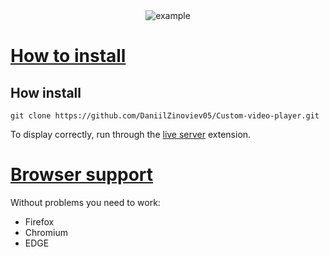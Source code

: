 <div align="center">
  <img src="https://github.com/DaniilZinoviev05/Custom-video-player/blob/master/vokoscreenNG-2024-08-13_23-50-41.gif" alt="example"/>
</div>


# [How to install](#how-to-install)


## How install 

``` 
git clone https://github.com/DaniilZinoviev05/Custom-video-player.git
```


To display correctly, run through the [live server](https://marketplace.visualstudio.com/items?itemName=ritwickdey.LiveServer) extension.


# [Browser support](#browser-support)


Without problems you need to work:

- Firefox
- Chromium
- EDGE
